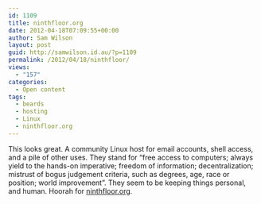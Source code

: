 ```yaml
---
id: 1109
title: ninthfloor.org
date: 2012-04-18T07:09:55+00:00
author: Sam Wilson
layout: post
guid: http://samwilson.id.au/?p=1109
permalink: /2012/04/18/ninthfloor/
views:
  - "157"
categories:
  - Open content
tags:
  - beards
  - hosting
  - Linux
  - ninthfloor.org
---
```

This looks great. A community Linux host for email accounts, shell access, and a pile of other uses. They stand for “free access to computers; always yield to the hands-on imperative; freedom of information; decentralization; mistrust of bogus judgement criteria, such as degrees, age, race or position; world improvement”. They seem to be keeping things personal, and human. Hoorah for [ninthfloor.org](http://ninthfloor.org).